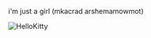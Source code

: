 
i'm just a girl (mkacrad arshemamowmot)

![HelloKitty](https://github.com/user-attachments/assets/b55d2ee9-06d4-4d7a-84c7-16c75abb4c0c)
